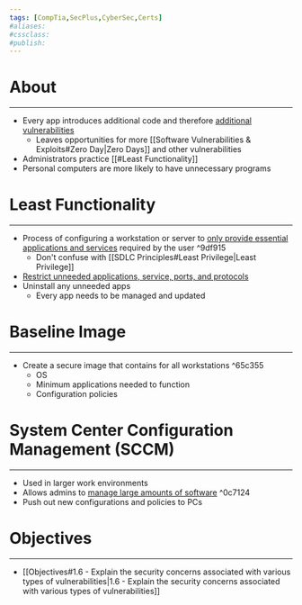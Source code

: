 ```yaml
---
tags: [CompTia,SecPlus,CyberSec,Certs]
#aliases:
#cssclass:
#publish:
---
```


# About
---
- Every app introduces additional code and therefore <u>additional vulnerabilities</u>
	- Leaves opportunities for more [[Software Vulnerabilities & Exploits#Zero Day|Zero Days]] and other vulnerabilities
- Administrators practice [[#Least Functionality]]
- Personal computers are more likely to have unnecessary programs

# Least Functionality
---
- Process of configuring a workstation or server to <u>only provide essential applications and services</u> required by the user ^9df915
	- Don't confuse with [[SDLC Principles#Least Privilege|Least Privilege]]
- <u>Restrict unneeded applications, service, ports, and protocols</u>
- Uninstall any unneeded apps
	- Every app needs to be managed and updated

# Baseline Image
---
- Create a secure image that contains for all workstations ^65c355
	- OS
	- Minimum applications needed to function
	- Configuration policies

# System Center Configuration Management (SCCM)
---
- Used in larger work environments
- Allows admins to <u>manage large amounts of software</u> ^0c7124
- Push out new configurations and policies to PCs

# Objectives
---
- [[Objectives#1.6 - Explain the security concerns associated with various types of vulnerabilities|1.6 - Explain the security concerns associated with various types of vulnerabilities]]